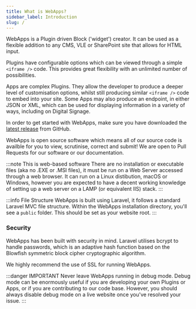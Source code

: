 ```yaml
---
title: What is WebApps?
sidebar_label: Introduction
slug: /
---
```


WebApps is a Plugin driven Block ('widget') creator. It can be used as a flexible addition to any CMS, VLE or SharePoint site that allows for HTML input.

Plugins have configurable options which can be viewed through a simple `<iframe />` code. This provides great flexibility with an unlimited number of possibilities.

Apps are complex Plugins. They allow the developer to produce a deeper level of customisation options, whilst still producing similar `<iframe />` code to embed into your site. Some Apps may also produce an endpoint, in either JSON or XML, which can be used for displaying information in a variety of ways, including on Digital Signage.

In order to get started with WebApps, make sure you have downloaded the [latest release](https://github.com/RTWA/WebApps/releases/latest) from GitHub.

WebApps is open source software which means all of our source code is availble for you to view, scrutinise, correct and submit!
We are open to Pull Requests for our software or our documentation.

:::note This is web-based software
There are no installation or executable files (aka no .EXE or .MSI files), it must be run on a Web Server accessed through a web browser. 
It can run on a Linux distibution, macOS or Windows, however you are expected to have a decent working knowledge of setting up a web server on a LAMP (or equivalent IIS) stack.
:::

:::info File Structure
WebApps is built using Laravel, it follows a standard Laravel MVC file structure. Within the WebApps installation directory, you'll see a `public` folder. This should be set as your website root.
:::


### Security 

WebApps has been built with security in mind. Laravel utilises bcrypt to handle passwords, which is an adaptive hash function based on the Blowfish symmetric block cipher cryptographic algorithm.

We highly recommend the use of SSL for running WebApps.

:::danger IMPORTANT
Never leave WebApps running in debug mode. Debug mode can be enormously useful if you are developing your own Plugins or Apps, or if you are contributing to our code base. However, you should always disable debug mode on a live website once you've resolved your issue.
:::
